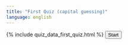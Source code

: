 ```yaml
---
title: "First Quiz (capital guessing)"
language: english
---
```

{% include quiz_data_first_quiz.html %}
<quiz>
    <button id="loadQuizButton" onclick="startQuiz('loadQuizButton')" class="quiz_button">Start</button>
    <h3 id="quiz_question"></h3>
    <div>
        <ul id="quiz_answers_ul" class="quiz_answers">
        </ul>
    </div>
    <div id="quiz_submit_button"></div>
    <div id="quiz_evaluation"></div>
    <div id="quiz_evaluation_correct_answers" class="quiz_evaluation_correct"></div>
    <div id="quiz_evaluation_wrong_answers" class="quiz_evaluation_wrong"></div>
    <div id="quiz_next_button"></div>
</quiz>